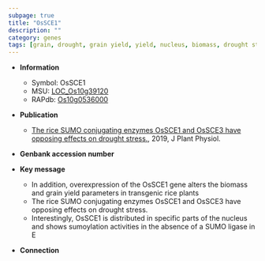 ```yaml
---
subpage: true
title: "OsSCE1"
description: ""
category: genes
tags: [grain, drought, grain yield, yield, nucleus, biomass, drought stress]
---
```


* **Information**  
    + Symbol: OsSCE1  
    + MSU: [LOC_Os10g39120](http://rice.plantbiology.msu.edu/cgi-bin/ORF_infopage.cgi?orf=LOC_Os10g39120)  
    + RAPdb: [Os10g0536000](http://rapdb.dna.affrc.go.jp/viewer/gbrowse_details/irgsp1?name=Os10g0536000)  

* **Publication**  
    + [The rice SUMO conjugating enzymes OsSCE1 and OsSCE3 have opposing effects on drought stress.](http://www.ncbi.nlm.nih.gov/pubmed?term=The+rice+SUMO+conjugating+enzymes+OsSCE1+and+OsSCE3+have+opposing+effects+on+drought+stress.%5BTitle%5D), 2019, J Plant Physiol.

* **Genbank accession number**  

* **Key message**  
    + In addition, overexpression of the OsSCE1 gene alters the biomass and grain yield parameters in transgenic rice plants
    + The rice SUMO conjugating enzymes OsSCE1 and OsSCE3 have opposing effects on drought stress.
    + Interestingly, OsSCE1 is distributed in specific parts of the nucleus and shows sumoylation activities in the absence of a SUMO ligase in E

* **Connection**  



